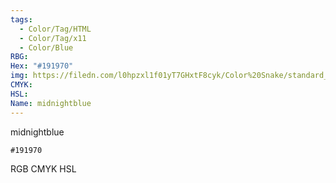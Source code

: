 ```yaml
---
tags:
  - Color/Tag/HTML
  - Color/Tag/x11
  - Color/Blue
RBG: 
Hex: "#191970"
img: https://filedn.com/l0hpzxl1f01yT7GHxtF8cyk/Color%20Snake/standard_csv_to_svg/#191970.svg
CMYK: 
HSL: 
Name: midnightblue
---
```

midnightblue
```palette
#191970
```
RGB
CMYK
HSL
